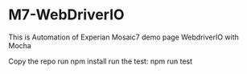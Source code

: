 # M7-WebDriverIO

This is Automation of Experian Mosaic7 demo page 
WebdriverIO with Mocha 

Copy the repo
run npm install 
run the test: npm run test
